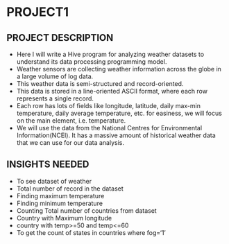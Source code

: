 # PROJECT1
## PROJECT DESCRIPTION
* Here I will write a Hive program for analyzing weather datasets to understand its data processing programming model. 
* Weather sensors are collecting weather information across the globe in a large volume of log data. 
* This weather data is semi-structured and record-oriented.
* This data is stored in a line-oriented ASCII format, where each row represents a single record. 
* Each row has lots of fields like longitude, latitude, daily max-min temperature, daily average temperature, etc. for easiness, we will focus on the main element, i.e. temperature.
* We will use the data from the National Centres for Environmental Information(NCEI). It has a massive amount of historical weather data that we can use for our data analysis.

## INSIGHTS NEEDED
* To see dataset of weather
* Total number of record in the dataset
* Finding maximum temperature
* Finding minimum temperature
* Counting Total number of countries from dataset
* Country with Maximum longitude
* country with temp>=50 and temp<=60
* To get the count of states in countries where fog=‘1’


